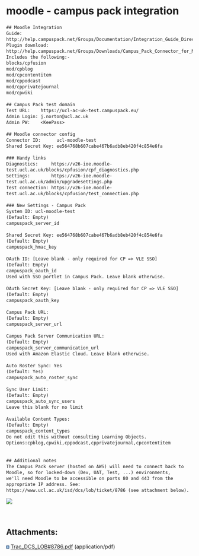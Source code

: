 # moodle - campus pack integration

    ## Moodle Integration
    Guide: http://help.campuspack.net/Groups/Documentation/Integration_Guide_Directory#/page/265155662
    Plugin download: http://help.campuspack.net/Groups/Downloads/Campus_Pack_Connector_for_Moodle#/page/165183212
    Includes the following:-
    blocks/cpfusion
    mod/cpblog
    mod/cpcontentitem
    mod/cppodcast
    mod/cpprivatejournal
    mod/cpwiki

    ## Campus Pack test domain
    Test URL:    https://ucl-ac-uk-test.campuspack.eu/
    Admin Login: j.norton@ucl.ac.uk
    Admin PW:    <KeePass>

    ## Moodle connector config
    Connector ID:      ucl-moodle-test
    Shared Secret Key: ee564768b607cabe467b6adb8eb420f4c854e6fa

    ### Handy links
    Diagnostics:     https://v26-ioe.moodle-test.ucl.ac.uk/blocks/cpfusion/cpf_diagnostics.php
    Settings:        https://v26-ioe.moodle-test.ucl.ac.uk/admin/upgradesettings.php
    Test connection: https://v26-ioe.moodle-test.ucl.ac.uk/blocks/cpfusion/test_connection.php

    ### New Settings - Campus Pack
    System ID: ucl-moodle-test
    (Default: Empty)
    campuspack_server_id

    Shared Secret Key: ee564768b607cabe467b6adb8eb420f4c854e6fa
    (Default: Empty)
    campuspack_hmac_key

    OAuth ID: [Leave blank - only required for CP => VLE SSO]
    (Default: Empty)
    campuspack_oauth_id
    Used with SSO portlet in Campus Pack. Leave blank otherwise.

    OAuth Secret Key: [Leave blank - only required for CP => VLE SSO]
    (Default: Empty)
    campuspack_oauth_key

    Campus Pack URL: 
    (Default: Empty)
    campuspack_server_url
     
    Campus Pack Server Communication URL:
    (Default: Empty)
    campuspack_server_communication_url
    Used with Amazon Elastic Cloud. Leave blank otherwise.

    Auto Roster Sync: Yes
    (Default: Yes)
    campuspack_auto_roster_sync

    Sync User Limit:
    (Default: Empty)
    campuspack_auto_sync_users
    Leave this blank for no limit

    Available Content Types: 
    (Default: Empty)
    campuspack_content_types
    Do not edit this without consulting Learning Objects. Options:cpblog,cpwiki,cppodcast,cpprivatejournal,cpcontentitem

     
    ## Additional notes
    The Campus Pack server (hosted on AWS) will need to connect back to Moodle, so for locked-down (Dev, UAT, Test, ...) environments,
    we'll need Moodle to be accessible on ports 80 and 443 from the appropriate IP address. See: https://www.ucl.ac.uk/isd/dcs/lob/ticket/8786 (see attachment below).

[<img src="rest/documentConversion/latest/conversion/thumbnail/56500543/1" height="250" />](/download/attachments/56500513/Trac_DCS_LOB%238786.pdf?version=1&modificationDate=1440433625000&api=v2)

 

## Attachments:

<img src="images/icons/bullet_blue.gif" width="8" height="8" /> [Trac\_DCS\_LOB\#8786.pdf](attachments/56500513/56500543.pdf) (application/pdf)

